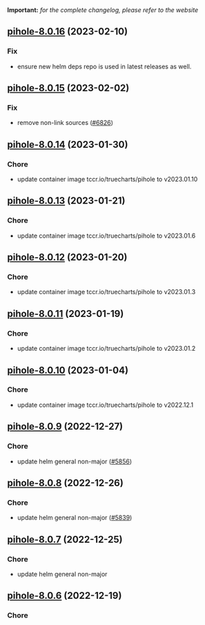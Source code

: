 **Important:**
*for the complete changelog, please refer to the website*




## [pihole-8.0.16](https://github.com/truecharts/charts/compare/pihole-8.0.15...pihole-8.0.16) (2023-02-10)

### Fix

- ensure new helm deps repo is used in latest releases as well.
  
  


## [pihole-8.0.15](https://github.com/truecharts/charts/compare/pihole-8.0.14...pihole-8.0.15) (2023-02-02)

### Fix

- remove non-link sources ([#6826](https://github.com/truecharts/charts/issues/6826))
  
  


## [pihole-8.0.14](https://github.com/truecharts/charts/compare/pihole-8.0.13...pihole-8.0.14) (2023-01-30)

### Chore

- update container image tccr.io/truecharts/pihole to v2023.01.10
  
  


## [pihole-8.0.13](https://github.com/truecharts/charts/compare/pihole-8.0.12...pihole-8.0.13) (2023-01-21)

### Chore

- update container image tccr.io/truecharts/pihole to v2023.01.6
  
  


## [pihole-8.0.12](https://github.com/truecharts/charts/compare/pihole-8.0.11...pihole-8.0.12) (2023-01-20)

### Chore

- update container image tccr.io/truecharts/pihole to v2023.01.3
  
  


## [pihole-8.0.11](https://github.com/truecharts/charts/compare/pihole-8.0.10...pihole-8.0.11) (2023-01-19)

### Chore

- update container image tccr.io/truecharts/pihole to v2023.01.2
  
  


## [pihole-8.0.10](https://github.com/truecharts/charts/compare/pihole-8.0.9...pihole-8.0.10) (2023-01-04)

### Chore

- update container image tccr.io/truecharts/pihole to v2022.12.1
  
  


## [pihole-8.0.9](https://github.com/truecharts/charts/compare/pihole-8.0.8...pihole-8.0.9) (2022-12-27)

### Chore

- update helm general non-major ([#5856](https://github.com/truecharts/charts/issues/5856))
  
  


## [pihole-8.0.8](https://github.com/truecharts/charts/compare/pihole-8.0.7...pihole-8.0.8) (2022-12-26)

### Chore

- update helm general non-major ([#5839](https://github.com/truecharts/charts/issues/5839))
  
  


## [pihole-8.0.7](https://github.com/truecharts/charts/compare/pihole-8.0.6...pihole-8.0.7) (2022-12-25)

### Chore

- update helm general non-major
  
  


## [pihole-8.0.6](https://github.com/truecharts/charts/compare/pihole-8.0.5...pihole-8.0.6) (2022-12-19)

### Chore

